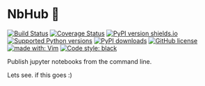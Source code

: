 # NbHub 📡
[![Build Status](https://travis-ci.org/duarteocarmo/nbhub.svg?branch=master)](https://travis-ci.org/duarteocarmo/nbhub) [![Coverage Status](https://coveralls.io/repos/github/duarteocarmo/nbhub/badge.svg?branch=master&service=github)](https://coveralls.io/github/duarteocarmo/nbhub?branch=master) [![PyPI version shields.io](https://img.shields.io/pypi/v/nbhub.svg)](https://pypi.python.org/pypi/nbhub/) [![Supported Python versions](https://img.shields.io/pypi/pyversions/nbhub.svg)](https://pypi.org/project/nbhub/) [![PyPI downloads](https://img.shields.io/pypi/dm/nbhub.svg)](https://pypistats.org/packages/nbhub) [![GitHub license](https://img.shields.io/github/license/duarteocarmo/nbhub.svg)](https://github.com/duarteocarmo/think-cell/blob/master/LICENSE) [![made with: Vim](https://img.shields.io/badge/made%20with-Vim-019331)](https://github.com/vim/vim) [![Code style: black](https://img.shields.io/badge/code%20style-black-000000.svg)](https://github.com/python/black)

Publish jupyter notebooks from the command line.

Lets see. if this goes :) 


